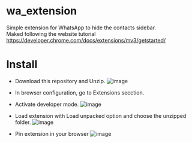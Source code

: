 # wa_extension
Simple extension for WhatsApp to hide the contacts sidebar. <br />
Maked following the website tutorial https://developer.chrome.com/docs/extensions/mv3/getstarted/

# Install
* Download this repository and Unzip.
![image](https://user-images.githubusercontent.com/24282432/170811710-78ae65f8-120f-436a-8b0b-81f511c629b6.png)

* In browser configuration, go to Extensions secction.

* Activate developer mode. ![image](https://user-images.githubusercontent.com/24282432/170811823-b38aa0fd-40bd-4433-9e2b-02eefa9b1d59.png)



* Load extension with Load unpacked option and choose the unzipped folder. ![image](https://user-images.githubusercontent.com/24282432/170811856-76779e5a-6f94-4603-9fc2-65029732d6f7.png)


* Pin extension in your browser ![image](https://user-images.githubusercontent.com/24282432/170812060-a0986a54-625e-48fd-bd5c-e5c5de37eba8.png)
